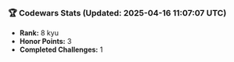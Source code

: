 ### 🏆 Codewars Stats (Updated: 2025-04-16 11:07:07 UTC)

- **Rank:** 8 kyu
- **Honor Points:** 3
- **Completed Challenges:** 1
